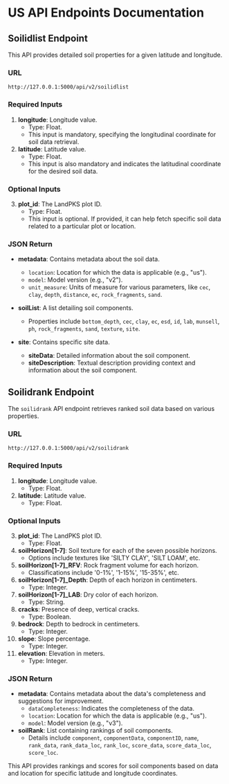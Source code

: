 # US API Endpoints Documentation

## Soilidlist Endpoint

This API provides detailed soil properties for a given latitude and longitude.

### URL
```
http://127.0.0.1:5000/api/v2/soilidlist
```

### Required Inputs
1. **longitude**: Longitude value.
   - Type: Float.
   - This input is mandatory, specifying the longitudinal coordinate for soil data retrieval.
2. **latitude**: Latitude value.
   - Type: Float.
   - This input is also mandatory and indicates the latitudinal coordinate for the desired soil data.

### Optional Inputs
3. **plot_id**: The LandPKS plot ID.
   - Type: Float.
   - This input is optional. If provided, it can help fetch specific soil data related to a particular plot or location.

### JSON Return
- **metadata**: Contains metadata about the soil data.
  - `location`: Location for which the data is applicable (e.g., "us").
  - `model`: Model version (e.g., "v2").
  - `unit_measure`: Units of measure for various parameters, like `cec`, `clay`, `depth`, `distance`, `ec`, `rock_fragments`, `sand`.
- **soilList**: A list detailing soil components.
  - Properties include `bottom_depth`, `cec`, `clay`, `ec`, `esd`, `id`, `lab`, `munsell`, `ph`, `rock_fragments`, `sand`, `texture`, `site`.

- **site**: Contains specific site data.
  - **siteData**: Detailed information about the soil component.
  - **siteDescription**: Textual description providing context and information about the soil component.

## Soilidrank Endpoint

The `soilidrank` API endpoint retrieves ranked soil data based on various properties.

### URL
```
http://127.0.0.1:5000/api/v2/soilidrank
```

### Required Inputs
1. **longitude**: Longitude value.
   - Type: Float.
2. **latitude**: Latitude value.
   - Type: Float.

### Optional Inputs
3. **plot_id**: The LandPKS plot ID.
   - Type: Float.
4. **soilHorizon[1-7]**: Soil texture for each of the seven possible horizons.
   - Options include textures like 'SILTY CLAY', 'SILT LOAM', etc.
5. **soilHorizon[1-7]_RFV**: Rock fragment volume for each horizon.
   - Classifications include '0-1%', '1-15%', '15-35%', etc.
6. **soilHorizon[1-7]_Depth**: Depth of each horizon in centimeters.
   - Type: Integer.
7. **soilHorizon[1-7]_LAB**: Dry color of each horizon.
   - Type: String.
8. **cracks**: Presence of deep, vertical cracks.
   - Type: Boolean.
9. **bedrock**: Depth to bedrock in centimeters.
   - Type: Integer.
10. **slope**: Slope percentage.
    - Type: Integer.
11. **elevation**: Elevation in meters.
    - Type: Integer.

### JSON Return
- **metadata**: Contains metadata about the data's completeness and suggestions for improvement.
  - `dataCompleteness`: Indicates the completeness of the data.
  - `location`: Location for which the data is applicable (e.g., "us").
  - `model`: Model version (e.g., "v3").
- **soilRank**: List containing rankings of soil components.
  - Details include `component`, `componentData`, `componentID`, `name`, `rank_data`, `rank_data_loc`, `rank_loc`, `score_data`, `score_data_loc`, `score_loc`.

This API provides rankings and scores for soil components based on data and location for specific latitude and longitude coordinates.
